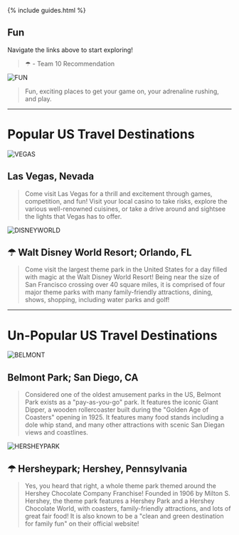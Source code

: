 {% include guides.html %}

## Fun

Navigate the links above to start exploring!

> ☂ - Team 10 Recommendation

![FUN](https://trekbaron.com/wp-content/uploads/2020/08/types-of-roller-coasters-Aug262020-1-min.jpg)

> Fun, exciting places to get your game on, your adrenaline rushing, and play.

---------
# Popular US Travel Destinations

![VEGAS](https://dynamic-media-cdn.tripadvisor.com/media/photo-o/17/01/00/2b/the-strip.jpg?w=600&h=400&s=1)
## Las Vegas, Nevada
> Come visit Las Vegas for a thrill and excitement through games, competition, and fun! Visit your local casino to take risks, explore the various well-renowned cuisines, or take a drive around and sightsee the lights that Vegas has to offer. 

![DISNEYWORLD](https://image.cnbcfm.com/api/v1/image/107037751-1648489954991-gettyimages-1229667455-_RMN0959_2-Edit.jpeg?v=1664308318&w=1920&h=1080)
## ☂ Walt Disney World Resort; Orlando, FL
> Come visit the largest theme park in the United States for a day filled with magic at the Walt Disney World Resort! Being near the size of San Francisco crossing over 40 square miles, it is comprised of four major theme parks with many family-friendly attractions, dining, shows, shopping, including water parks and golf!

---------
# Un-Popular US Travel Destinations

![BELMONT](https://www.belmontpark.com/wp-content/uploads/2020/07/BelmontPark-aerial_midway_north_edit-scaled.jpg)
## Belmont Park; San Diego, CA
> Considered one of the oldest amusement parks in the US, Belmont Park exists as a "pay-as-you-go" park. It features the iconic Giant Dipper, a wooden rollercoaster built during the "Golden Age of Coasters" opening in 1925. It features many food stands including a dole whip stand, and many other attractions with scenic San Diegan views and coastlines. 
<!-- https://www.huffpost.com/entry/lesser-known-amusement-parks_l_5dcceec7e4b03a7e0294dd61 -->

![HERSHEYPARK](https://nepascene.com/wp-content/uploads/2020/05/Hersheypark-chocolate-characters-carousel-Hershey-Pennsylvania.jpg)
## ☂ Hersheypark; Hershey, Pennsylvania
> Yes, you heard that right, a whole theme park themed around the Hershey Chocolate Company Franchise! Founded in 1906 by Milton S. Hershey, the theme park features a Hershey Park and a Hershey Chocolate World, with coasters, family-friendly attractions, and lots of great fair food! It is also known to be a "clean and green destination for family fun" on their official website!
<!-- https://www.google.com/search?q=Hersheypark&oq=Hersheypark&aqs=chrome..69i57j0i271.230j0j9&sourceid=chrome&ie=UTF-8 -->